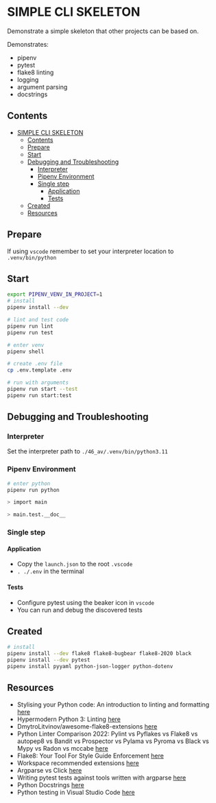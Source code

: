 # SIMPLE CLI SKELETON

Demonstrate a simple skeleton that other projects can be based on.

Demonstrates:

- pipenv
- pytest
- flake8 linting
- logging
- argument parsing
- docstrings

## Contents

- [SIMPLE CLI SKELETON](#simple-cli-skeleton)
  - [Contents](#contents)
  - [Prepare](#prepare)
  - [Start](#start)
  - [Debugging and Troubleshooting](#debugging-and-troubleshooting)
    - [Interpreter](#interpreter)
    - [Pipenv Environment](#pipenv-environment)
    - [Single step](#single-step)
      - [Application](#application)
      - [Tests](#tests)
  - [Created](#created)
  - [Resources](#resources)

## Prepare

If using `vscode` remember to set your interpreter location to `.venv/bin/python`

## Start

```sh
export PIPENV_VENV_IN_PROJECT=1
# install
pipenv install --dev

# lint and test code
pipenv run lint
pipenv run test

# enter venv
pipenv shell

# create .env file
cp .env.template .env

# run with arguments
pipenv run start --test
pipenv run start:test
```

## Debugging and Troubleshooting

### Interpreter

Set the interpreter path to `./46_av/.venv/bin/python3.11`

### Pipenv Environment

```sh
# enter python
pipenv run python

> import main

> main.test.__doc__
```

### Single step

#### Application

- Copy the `launch.json` to the root `.vscode`
- `. ./.env` in the terminal

#### Tests

- Configure pytest using the beaker icon in `vscode`
- You can run and debug the discovered tests

## Created

```sh
# install
pipenv install --dev flake8 flake8-bugbear flake8-2020 black
pipenv install --dev pytest
pipenv install pyyaml python-json-logger python-dotenv
```

## Resources

- Stylising your Python code: An introduction to linting and formatting [here](https://www.jumpingrivers.com/blog/python-linting-guide/)
- Hypermodern Python 3: Linting [here](https://medium.com/@cjolowicz/hypermodern-python-3-linting-e2f15708da80)
- DmytroLitvinov/awesome-flake8-extensions [here](https://github.com/DmytroLitvinov/awesome-flake8-extensions)
- Python Linter Comparison 2022: Pylint vs Pyflakes vs Flake8 vs autopep8 vs Bandit vs Prospector vs Pylama vs Pyroma vs Black vs Mypy vs Radon vs mccabe [here](https://inventwithpython.com/blog/2022/11/19/python-linter-comparison-2022-pylint-vs-pyflakes-vs-flake8-vs-autopep8-vs-bandit-vs-prospector-vs-pylama-vs-pyroma-vs-black-vs-mypy-vs-radon-vs-mccabe/)
- Flake8: Your Tool For Style Guide Enforcement [here](https://pypi.org/project/flake8/)
- Workspace recommended extensions [here](https://code.visualstudio.com/docs/editor/extension-marketplace#_workspace-recommended-extensions)
- Argparse vs Click [here](https://collectiveacuity.medium.com/argparse-vs-click-227f53f023dc)
- Writing pytest tests against tools written with argparse [here](https://til.simonwillison.net/pytest/pytest-argparse)
- Python Docstrings [here](https://www.programiz.com/python-programming/docstrings)
- Python testing in Visual Studio Code [here](https://code.visualstudio.com/docs/python/testing#_example-test-walkthroughs)
